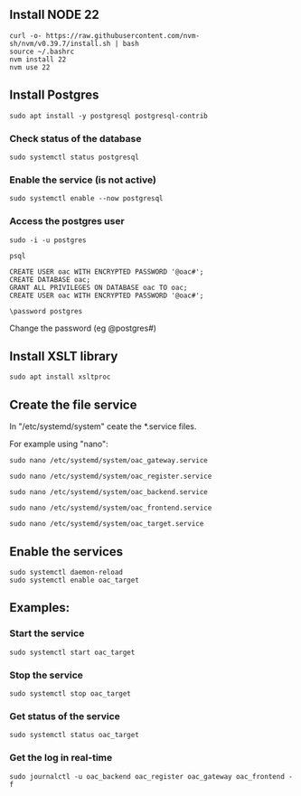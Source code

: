 ## Install NODE 22
```
curl -o- https://raw.githubusercontent.com/nvm-sh/nvm/v0.39.7/install.sh | bash
source ~/.bashrc
nvm install 22
nvm use 22
```

## Install Postgres
```
sudo apt install -y postgresql postgresql-contrib
```

### Check status of the database
```
sudo systemctl status postgresql
```

### Enable the service (is not active)
```
sudo systemctl enable --now postgresql
```

### Access the postgres user
```
sudo -i -u postgres

psql

CREATE USER oac WITH ENCRYPTED PASSWORD '@oac#';
CREATE DATABASE oac;
GRANT ALL PRIVILEGES ON DATABASE oac TO oac;
CREATE USER oac WITH ENCRYPTED PASSWORD '@oac#';

\password postgres
```

Change the password (eg @postgres#)

## Install XSLT library
```
sudo apt install xsltproc
```

## Create the file service

In "/etc/systemd/system" ceate the *.service files.

For example using "nano":

```
sudo nano /etc/systemd/system/oac_gateway.service

sudo nano /etc/systemd/system/oac_register.service

sudo nano /etc/systemd/system/oac_backend.service

sudo nano /etc/systemd/system/oac_frontend.service

sudo nano /etc/systemd/system/oac_target.service
```

## Enable the services
```
sudo systemctl daemon-reload
sudo systemctl enable oac_target
```

## Examples:

### Start the service
```
sudo systemctl start oac_target
```

### Stop the service
```
sudo systemctl stop oac_target
```

### Get status of the service
```
sudo systemctl status oac_target
```

### Get the log in real-time
```
sudo journalctl -u oac_backend oac_register oac_gateway oac_frontend -f
```


